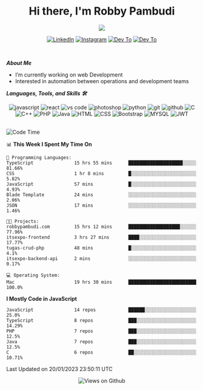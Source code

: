 <div align="center">
   <h1>Hi there, I'm Robby Pambudi </h1>

<img src="https://pronoun.cyou/x/y?subject=He&object=Him&height=20"> 
</div>

<p align='center'>
   <a href="https://www.linkedin.com/in/robbypambudi" target="_blank"><img src="https://img.shields.io/badge/LinkedIn-0077B5?style=for-the-badge&logo=linkedin&logoColor=white" alt="LinkedIn"></a>
   <a href="https://www.instagram.com/robbypambudi" target="_blank"><img src="https://img.shields.io/badge/Instagram-E4405F?style=for-the-badge&logo=instagram&logoColor=white" alt="Instagram"></a>
   <a href="https://dev.to/robbypambudi" target="_blank"><img src="https://img.shields.io/badge/dev.to-0A0A0A?style=for-the-badge&logo=dev.to&logoColor=white" alt="Dev To"></a>
   <a href="https://www.facebook.com/robbyulungpambudi" target="_blank"><img src="https://img.shields.io/badge/Facebook-1877F2?style=for-the-badge&logo=facebook&logoColor=white" alt="Dev To"></a>

</p> <p>
<br>
   
***About Me***
   
- I’m currently working on web Development
- Interested in automation between operations and development teams
 
   
***Languages, Tools, and Skills 🛠***

   <div align="center">
   <img src="https://img.shields.io/badge/JavaScript-F7DF1E?style=for-the-badge&logo=javascript&logoColor=black" alt="javascript" />
      <img src="https://img.shields.io/badge/React-61DAFB?style=for-the-badge&logo=react&logoColor=black" alt="react" />
      <img src="https://img.shields.io/badge/vs%20code-007ACC?style=for-the-badge&logo=visual%20studio%20code&logoColor=white" alt="vs code" />
      <img src="https://img.shields.io/badge/adobe%20photoshop-31A8FF?style=for-the-badge&logo=adobe%20photoshop&logoColor=white" alt="photoshop" />
      <img src="https://img.shields.io/badge/python-3776AB?style=for-the-badge&logo=python&logoColor=white" alt="python" />
      <img src="https://img.shields.io/badge/Git-F05032?style=for-the-badge&logo=git&logoColor=white" alt="git" />
      <img src="https://img.shields.io/badge/GitHub-100000?style=for-the-badge&logo=github&logoColor=white" alt="github" />
      <img src="https://img.shields.io/badge/c-%2300599C.svg?style=for-the-badge&logo=c&logoColor=white" alt="C" />
      <img src="https://img.shields.io/badge/c++-%2300599C.svg?style=for-the-badge&logo=c%2B%2B&logoColor=white" alt="C++" />   
      <img src="https://img.shields.io/badge/PHP-777BB4?style=for-the-badge&logo=php&logoColor=white" alt="PHP" />
      <img src="https://img.shields.io/badge/Java-ED8B00?style=for-the-badge&logo=java&logoColor=white" alt="Java"/>
      <img src="https://img.shields.io/badge/HTML5-E34F26?style=for-the-badge&logo=html5&logoColor=white" alt="HTML" />
      <img src="https://img.shields.io/badge/CSS-239120?&style=for-the-badge&logo=css3&logoColor=white" alt ="CSS" />
      <img src="https://img.shields.io/badge/Bootstrap-563D7C?style=for-the-badge&logo=bootstrap&logoColor=white" alt="Bootstrap" />
      <img src="https://img.shields.io/badge/MySQL-00000F?style=for-the-badge&logo=mysql&logoColor=white" alt="MYSQL" />
      <img src="https://img.shields.io/badge/json%20web%20tokens-323330?style=for-the-badge&logo=json-web-tokens&logoColor=pink" alt="JWT" />
      
   </div><br>
   
<!--START_SECTION:waka-->
![Code Time](http://img.shields.io/badge/Code%20Time-390%20hrs%204%20mins-blue)

📊 **This Week I Spent My Time On** 

```text
💬 Programming Languages: 
TypeScript               15 hrs 55 mins      ████████████████████░░░░░   81.66% 
CSS                      1 hr 8 mins         █░░░░░░░░░░░░░░░░░░░░░░░░   5.82% 
JavaScript               57 mins             █░░░░░░░░░░░░░░░░░░░░░░░░   4.93% 
Blade Template           24 mins             ░░░░░░░░░░░░░░░░░░░░░░░░░   2.06% 
JSON                     17 mins             ░░░░░░░░░░░░░░░░░░░░░░░░░   1.46%

🐱‍💻 Projects: 
robbypambudi.com         15 hrs 12 mins      ███████████████████░░░░░░   77.96% 
itsexpo-frontend         3 hrs 27 mins       ████░░░░░░░░░░░░░░░░░░░░░   17.77% 
tugas-crud-php           48 mins             █░░░░░░░░░░░░░░░░░░░░░░░░   4.1% 
itsexpo-backend-api      2 mins              ░░░░░░░░░░░░░░░░░░░░░░░░░   0.17%

💻 Operating System: 
Mac                      19 hrs 30 mins      █████████████████████████   100.0%

```

**I Mostly Code in JavaScript** 

```text
JavaScript               14 repos            ██████░░░░░░░░░░░░░░░░░░░   25.0% 
TypeScript               8 repos             ███░░░░░░░░░░░░░░░░░░░░░░   14.29% 
PHP                      7 repos             ███░░░░░░░░░░░░░░░░░░░░░░   12.5% 
Java                     7 repos             ███░░░░░░░░░░░░░░░░░░░░░░   12.5% 
C                        6 repos             ██░░░░░░░░░░░░░░░░░░░░░░░   10.71%

```



 Last Updated on 20/01/2023 23:50:11 UTC
<!--END_SECTION:waka-->

<div align="center">
<img src="https://komarev.com/ghpvc/?username=robbypambudi&color=green" alt="Views on Github" />
</div>

